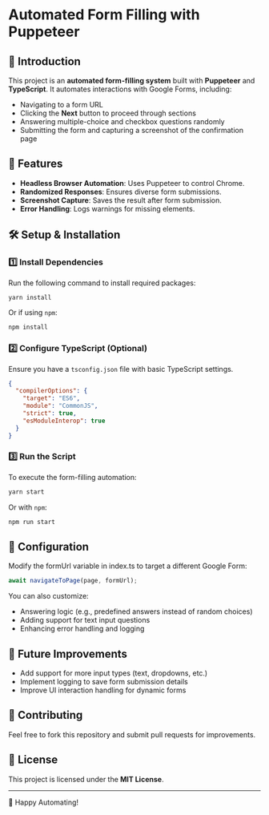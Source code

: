# Automated Form Filling with Puppeteer

## 📌 Introduction
This project is an **automated form-filling system** built with **Puppeteer** and **TypeScript**. It automates interactions with Google Forms, including:

- Navigating to a form URL
- Clicking the **Next** button to proceed through sections
- Answering multiple-choice and checkbox questions randomly
- Submitting the form and capturing a screenshot of the confirmation page

## 🚀 Features
- **Headless Browser Automation**: Uses Puppeteer to control Chrome.
- **Randomized Responses**: Ensures diverse form submissions.
- **Screenshot Capture**: Saves the result after form submission.
- **Error Handling**: Logs warnings for missing elements.

## 🛠️ Setup & Installation
### **1️⃣ Install Dependencies**
Run the following command to install required packages:

```sh
yarn install
```

Or if using `npm`:

```sh
npm install
```

### **2️⃣ Configure TypeScript (Optional)**
Ensure you have a `tsconfig.json` file with basic TypeScript settings.

```json
{
  "compilerOptions": {
    "target": "ES6",
    "module": "CommonJS",
    "strict": true,
    "esModuleInterop": true
  }
}
```

### **3️⃣ Run the Script**
To execute the form-filling automation:

```sh
yarn start
```

Or with `npm`:

```sh
npm run start
```

## 🔧 Configuration
Modify the formUrl variable in index.ts to target a different Google Form:

```typescript
await navigateToPage(page, formUrl);
```

You can also customize:
- Answering logic (e.g., predefined answers instead of random choices)
- Adding support for text input questions
- Enhancing error handling and logging

## 📝 Future Improvements
- Add support for more input types (text, dropdowns, etc.)
- Implement logging to save form submission details
- Improve UI interaction handling for dynamic forms

## 🤝 Contributing
Feel free to fork this repository and submit pull requests for improvements.

## 📄 License
This project is licensed under the **MIT License**.

---

🚀 Happy Automating!
